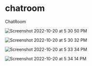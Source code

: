 # chatroom
ChatRoom


![Screenshot 2022-10-20 at 5 30 50 PM](https://user-images.githubusercontent.com/71853471/197090079-19366c6c-489a-4693-884e-84cdb84ff714.png)


![Screenshot 2022-10-20 at 5 30 32 PM](https://user-images.githubusercontent.com/71853471/197090159-2d85bd58-d220-4c4e-ade0-d2649d46b836.png)


![Screenshot 2022-10-20 at 5 33 34 PM](https://user-images.githubusercontent.com/71853471/197090230-76b87e06-b277-4a54-89c1-bb6a6b954cf6.png)


![Screenshot 2022-10-20 at 5 34 14 PM](https://user-images.githubusercontent.com/71853471/197090269-4fe8a30a-8e8d-4193-ae2e-6fe34434ff93.png)
